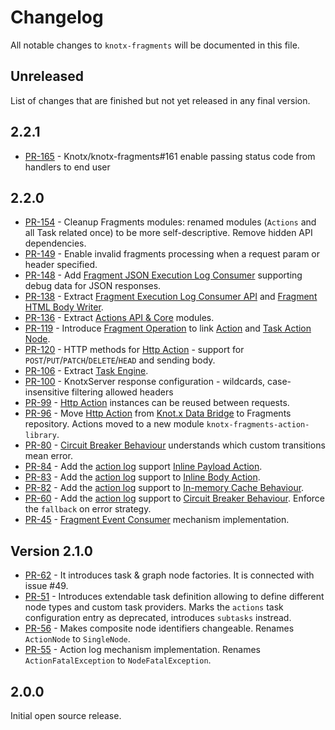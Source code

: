 # Changelog
All notable changes to `knotx-fragments` will be documented in this file.

## Unreleased
List of changes that are finished but not yet released in any final version.
                
## 2.2.1
- [PR-165](https://github.com/Knotx/knotx-stack/pull/165) - Knotx/knotx-fragments#161 enable passing status code from handlers to end user
                
## 2.2.0
- [PR-154](https://github.com/Knotx/knotx-fragments/pull/154) - Cleanup Fragments modules: renamed modules (`Actions` and all Task related once) to be more self-descriptive. Remove hidden API dependencies.
- [PR-149](https://github.com/Knotx/knotx-fragments/pull/149) - Enable invalid fragments processing when a request param or header specified.
- [PR-148](https://github.com/Knotx/knotx-fragments/pull/148) - Add [Fragment JSON Execution Log Consumer](https://github.com/Knotx/knotx-fragments/tree/master/task/handler/log/json) supporting debug data for JSON responses.
- [PR-138](https://github.com/Knotx/knotx-fragments/pull/138) - Extract [Fragment Execution Log Consumer API](https://github.com/Knotx/knotx-fragments/tree/master/task/handler/log/api) and [Fragment HTML Body Writer](https://github.com/Knotx/knotx-fragments/tree/master/task/handler/log/html).
- [PR-136](https://github.com/Knotx/knotx-fragments/pull/136) - Extract [Actions API & Core](https://github.com/Knotx/knotx-fragments/tree/master/action) modules.
- [PR-119](https://github.com/Knotx/knotx-fragments/pull/119) - Introduce [Fragment Operation](https://github.com/Knotx/knotx-fragments/tree/master/api#fragment-operation) to link [Action](https://github.com/Knotx/knotx-fragments/tree/master/action/api#action) and [Task Action Node](https://github.com/Knotx/knotx-fragments/tree/master/task/factory/default#action-node-factory).
- [PR-120](https://github.com/Knotx/knotx-fragments/pull/120) - HTTP methods for [Http Action](https://github.com/Knotx/knotx-fragments/tree/master/action/library#http-action) - support for `POST`/`PUT`/`PATCH`/`DELETE`/`HEAD` and sending body.
- [PR-106](https://github.com/Knotx/knotx-fragments/pull/106) - Extract [Task Engine](https://github.com/Knotx/knotx-fragments/tree/master/task/engine).
- [PR-100](https://github.com/Knotx/knotx-fragments/pull/100) - KnotxServer response configuration - wildcards, case-insensitive filtering allowed headers
- [PR-99](https://github.com/Knotx/knotx-fragments/pull/99) - [Http Action](https://github.com/Knotx/knotx-fragments/tree/master/action/library#http-action) instances can be reused between requests.
- [PR-96](https://github.com/Knotx/knotx-fragments/pull/96) - Move [Http Action](https://github.com/Knotx/knotx-fragments/tree/master/action/library#http-action) from [Knot.x Data Bridge](https://github.com/Knotx/knotx-data-bridge) to Fragments repository. Actions moved to a new module `knotx-fragments-action-library`.
- [PR-80](https://github.com/Knotx/knotx-fragments/pull/80) - [Circuit Breaker Behaviour](https://github.com/Knotx/knotx-fragments/tree/master/action/library#circuit-breaker-behaviour) understands which custom transitions mean error.
- [PR-84](https://github.com/Knotx/knotx-fragments/pull/84) - Add the [action log](https://github.com/Knotx/knotx-fragments/tree/master/action/api#action-log) support [Inline Payload Action](https://github.com/Knotx/knotx-fragments/tree/master/action/library#inline-payload-action).
- [PR-83](https://github.com/Knotx/knotx-fragments/pull/83) - Add the [action log](https://github.com/Knotx/knotx-fragments/tree/master/action/api#action-log) support to [Inline Body Action](https://github.com/Knotx/knotx-fragments/tree/master/action/library#inline-body-action).
- [PR-82](https://github.com/Knotx/knotx-fragments/pull/82) - Add the [action log](https://github.com/Knotx/knotx-fragments/tree/master/action/api#action-log) support to [In-memory Cache Behaviour](https://github.com/Knotx/knotx-fragments/tree/master/action/library#in-memory-cache-behaviour).
- [PR-60](https://github.com/Knotx/knotx-fragments/pull/60) - Add the [action log](https://github.com/Knotx/knotx-fragments/tree/master/action/api#action-log) support to [Circuit Breaker Behaviour](https://github.com/Knotx/knotx-fragments/tree/master/action/library#circuit-breaker-behaviour). Enforce the `fallback` on error strategy.
- [PR-45](https://github.com/Knotx/knotx-fragments/pull/46) - [Fragment Event Consumer](https://github.com/Knotx/knotx-fragments/tree/master/task/handler/log) mechanism implementation.

## Version 2.1.0
- [PR-62](https://github.com/Knotx/knotx-fragments/pull/62) - It introduces task & graph node factories. It is connected with issue #49.
- [PR-51](https://github.com/Knotx/knotx-fragments/pull/51) - Introduces extendable task definition allowing to define different node types and custom task providers. Marks the `actions` task configuration entry as deprecated, introduces `subtasks` instread.
- [PR-56](https://github.com/Knotx/knotx-fragments/pull/56) - Makes composite node identifiers changeable. Renames `ActionNode` to `SingleNode`. 
- [PR-55](https://github.com/Knotx/knotx-fragments/pull/55) - Action log mechanism implementation. Renames `ActionFatalException` to `NodeFatalException`.

## 2.0.0
Initial open source release.
